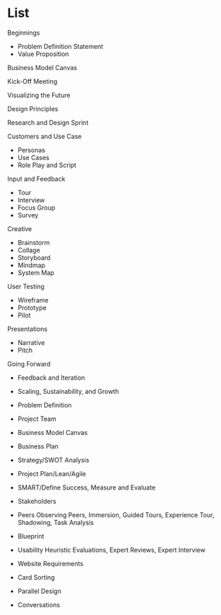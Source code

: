 # List

Beginnings
* Problem Definition Statement
* Value Proposition

Business Model Canvas

Kick-Off Meeting

Visualizing the Future

Design Principles

Research and Design Sprint

Customers and Use Case
* Personas
* Use Cases
* Role Play and Script

Input and Feedback
* Tour
* Interview
* Focus Group
* Survey

Creative
* Brainstorm
* Collage
* Storyboard
* Mindmap
* System Map

User Testing
* Wireframe
* Prototype
* Pilot

Presentations
* Narrative
* Pitch

Going Forward
* Feedback and Iteration
* Scaling, Sustainability, and Growth

* Problem Definition
* Project Team
* Business Model Canvas
* Business Plan
* Strategy/SWOT Analysis
* Project Plan/Lean/Agile
* SMART/Define Success, Measure and Evaluate
* Stakeholders
* Peers Observing Peers, Immersion,  Guided Tours, Experience Tour, Shadowing, Task Analysis
* Blueprint
* Usability Heuristic Evaluations, Expert Reviews, Expert Interview
* Website Requirements
* Card Sorting 
* Parallel Design
* Conversations

